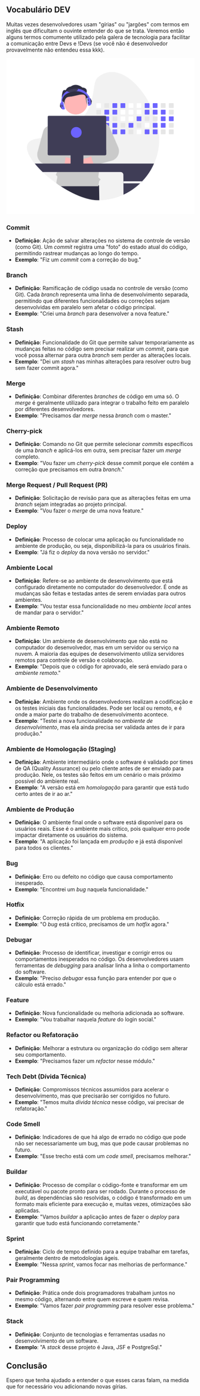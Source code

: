 ## Vocabulário DEV

Muitas vezes desenvolvedores usam "gírias" ou "jargões" com termos em inglês que dificultam o ouvinte entender do que se trata. Veremos então alguns termos comumente utilizado pela galera de tecnologia para facilitar a comunicação entre Devs e !Devs (se você não é desenvolvedor provavelmente não entendeu essa kkk).

![developer](./undraw_developer_activity.png)

### **Commit**
- **Definição**: Ação de salvar alterações no sistema de controle de versão (como Git). Um *commit* registra uma "foto" do estado atual do código, permitindo rastrear mudanças ao longo do tempo.
- **Exemplo**: "Fiz um *commit* com a correção do bug."

### **Branch**
- **Definição**: Ramificação de código usada no controle de versão (como Git). Cada *branch* representa uma linha de desenvolvimento separada, permitindo que diferentes funcionalidades ou correções sejam desenvolvidas em paralelo sem afetar o código principal.
- **Exemplo**: "Criei uma *branch* para desenvolver a nova feature."

### **Stash**
- **Definição**: Funcionalidade do Git que permite salvar temporariamente as mudanças feitas no código sem precisar realizar um *commit*, para que você possa alternar para outra *branch* sem perder as alterações locais.
- **Exemplo**: "Dei um *stash* nas minhas alterações para resolver outro bug sem fazer commit agora."

### **Merge**
- **Definição**: Combinar diferentes *branches* de código em uma só. O *merge* é geralmente utilizado para integrar o trabalho feito em paralelo por diferentes desenvolvedores.
- **Exemplo**: "Precisamos dar *merge* nessa *branch* com o master."

### **Cherry-pick**
- **Definição**: Comando no Git que permite selecionar *commits* específicos de uma *branch* e aplicá-los em outra, sem precisar fazer um *merge* completo.
- **Exemplo**: "Vou fazer um *cherry-pick* desse commit porque ele contém a correção que precisamos em outra *branch*."

### **Merge Request / Pull Request (PR)**
- **Definição**: Solicitação de revisão para que as alterações feitas em uma *branch* sejam integradas ao projeto principal.
- **Exemplo**: "Vou fazer o *merge* de uma nova feature."

### **Deploy**
- **Definição**: Processo de colocar uma aplicação ou funcionalidade no ambiente de produção, ou seja, disponibilizá-la para os usuários finais.
- **Exemplo**: "Já fiz o *deploy* da nova versão no servidor."

### **Ambiente Local**
- **Definição**: Refere-se ao ambiente de desenvolvimento que está configurado diretamente no computador do desenvolvedor. É onde as mudanças são feitas e testadas antes de serem enviadas para outros ambientes.
- **Exemplo**: "Vou testar essa funcionalidade no meu *ambiente local* antes de mandar para o servidor."

### **Ambiente Remoto**
- **Definição**: Um ambiente de desenvolvimento que não está no computador do desenvolvedor, mas em um servidor ou serviço na nuvem. A maioria das equipes de desenvolvimento utiliza servidores remotos para controle de versão e colaboração.
- **Exemplo**: "Depois que o código for aprovado, ele será enviado para o *ambiente remoto*."

### **Ambiente de Desenvolvimento**
- **Definição**: Ambiente onde os desenvolvedores realizam a codificação e os testes iniciais das funcionalidades. Pode ser local ou remoto, e é onde a maior parte do trabalho de desenvolvimento acontece.
- **Exemplo**: "Testei a nova funcionalidade no *ambiente de desenvolvimento*, mas ela ainda precisa ser validada antes de ir para produção."

### **Ambiente de Homologação (Staging)**
- **Definição**: Ambiente intermediário onde o software é validado por times de QA (Quality Assurance) ou pelo cliente antes de ser enviado para produção. Nele, os testes são feitos em um cenário o mais próximo possível do ambiente real.
- **Exemplo**: "A versão está em *homologação* para garantir que está tudo certo antes de ir ao ar."

### **Ambiente de Produção**
- **Definição**: O ambiente final onde o software está disponível para os usuários reais. Esse é o ambiente mais crítico, pois qualquer erro pode impactar diretamente os usuários do sistema.
- **Exemplo**: "A aplicação foi lançada em *produção* e já está disponível para todos os clientes."

### **Bug**
- **Definição**: Erro ou defeito no código que causa comportamento inesperado.
- **Exemplo**: "Encontrei um *bug* naquela funcionalidade."

### **Hotfix**
- **Definição**: Correção rápida de um problema em produção.
- **Exemplo**: "O *bug* está crítico, precisamos de um *hotfix* agora."

### **Debugar**
- **Definição**: Processo de identificar, investigar e corrigir erros ou comportamentos inesperados no código. Os desenvolvedores usam ferramentas de *debugging* para analisar linha a linha o comportamento do software.
- **Exemplo**: "Preciso *debugar* essa função para entender por que o cálculo está errado."

### **Feature**
- **Definição**: Nova funcionalidade ou melhoria adicionada ao software.
- **Exemplo**: "Vou trabalhar naquela *feature* do login social."

### **Refactor ou Refatoração**
- **Definição**: Melhorar a estrutura ou organização do código sem alterar seu comportamento.
- **Exemplo**: "Precisamos fazer um *refactor* nesse módulo."

### **Tech Debt (Dívida Técnica)**
- **Definição**: Compromissos técnicos assumidos para acelerar o desenvolvimento, mas que precisarão ser corrigidos no futuro.
- **Exemplo**: "Temos muita *dívida técnica* nesse código, vai precisar de refatoração."

### **Code Smell**
- **Definição**: Indicadores de que há algo de errado no código que pode não ser necessariamente um bug, mas que pode causar problemas no futuro.
- **Exemplo**: "Esse trecho está com um *code smell*, precisamos melhorar."

### **Buildar**
- **Definição**: Processo de compilar o código-fonte e transformar em um executável ou pacote pronto para ser rodado. Durante o processo de *build*, as dependências são resolvidas, o código é transformado em um formato mais eficiente para execução e, muitas vezes, otimizações são aplicadas.
- **Exemplo**: "Vamos *buildar* a aplicação antes de fazer o *deploy* para garantir que tudo está funcionando corretamente."

### **Sprint**
- **Definição**: Ciclo de tempo definido para a equipe trabalhar em tarefas, geralmente dentro de metodologias ágeis.
- **Exemplo**: "Nessa *sprint*, vamos focar nas melhorias de performance."

### **Pair Programming**
- **Definição**: Prática onde dois programadores trabalham juntos no mesmo código, alternando entre quem escreve e quem revisa.
- **Exemplo**: "Vamos fazer *pair programming* para resolver esse problema."

### **Stack**
- **Definição**: Conjunto de tecnologias e ferramentas usadas no desenvolvimento de um software.
- **Exemplo**: "A *stack* desse projeto é Java, JSF e PostgreSql."

## Conclusão

Espero que tenha ajudado a entender o que esses caras falam, na medida que for necessário vou adicionando novas gírias.